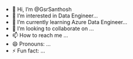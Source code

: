 - 👋 Hi, I’m @GsrSanthosh
- 👀 I’m interested in Data Engineer...
- 🌱 I’m currently learning  Azure Data Engineer...
- 💞️ I’m looking to collaborate on ...
- 📫 How to reach me ...
- 😄 Pronouns: ...
- ⚡ Fun fact: ...

<!---
GsrSanthosh/GsrSanthosh is a ✨ special ✨ repository because its `README.md` (this file) appears on your GitHub profile.
You can click the Preview link to take a look at your changes.
--->
